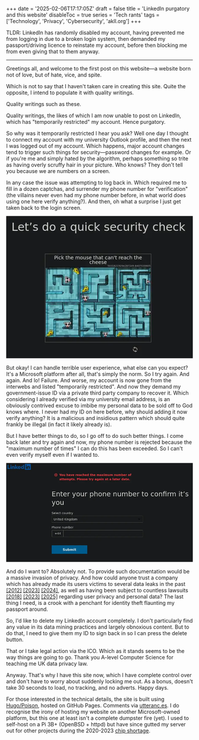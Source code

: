+++
date = '2025-02-06T17:17:05Z'
draft = false
title = 'LinkedIn purgatory and this website'
disableToc = true
series = 'Tech rants'
tags = ['Technology', 'Privacy', 'Cybersecurity', 'akll.org']
+++

TLDR: LinkedIn has randomly disabled my account, having prevented me
from logging in due to a broken login system, then demanded my
passport/driving licence to reinstate my account, before then blocking
me from even giving that to them anyway.

***

Greetings all, and welcome to the first post on this website—a website
born not of love, but of hate, vice, and spite.

Which is not to say that I haven't taken care in creating this
site. Quite the opposite, I intend to populate it with quality
writings. 

Quality writings such as these. 

Quality writings, the likes of which I am now unable to post on
LinkedIn, which has "temporarily restricted" my account. Hence
purgatory.

So why was it temporarily restricted I hear you ask? Well one day I
thought to connect my account with my university Outlook profile, and
then the next I was logged out of my account. Which happens, major
account changes tend to trigger such things for security—password
changes for example. Or if you're me and simply hated by the
algorithm, perhaps something so trite as having overly scruffy hair in
your picture. Who knows? They don't tell you because we are numbers on
a screen.

In any case the issue was attempting to log back in. Which required me
to fill in a dozen captchas, and surrender my phone number for
"verification" (the villains never even had my phone number before, in
what world does using one here verify anything?). And then, oh what a
surprise I just get taken back to the login screen.

![Captcha hell](captcha.webp)

But okay! I can handle terrible user experience, what else can you
expect? It's a Microsoft platform after all, that's simply the
norm. So I try again. And again. And lo! Failure. And worse, my
account is now gone from the interwebs and listed "temporarily
restricted". And now they demand my government-issue ID via a private
third party company to recover it. Which considering I already
verified via my university email address, is an obviously contrived
excuse to imbibe my personal data to be sold off to God knows where. I
never had my ID on here before, why should adding it now verify
anything? It is a malicious and insidious pattern which should quite
frankly be illegal (in fact it likely already is).

But I have better things to do, so I go off to do such better
things. I come back later and try again and now, my phone number is
rejected because the "maximum number of times" I can do this has been
exceeded. So I can't even verify myself even if I wanted to.

![Verification hell](linkedinmaxnumber.webp)

And do I want to? Absolutely not. To provide such documentation would
be a massive invasion of privacy. And how could anyone trust a company
which has already made its users victims to several data leaks in the
past [\[2012\]](https://en.wikipedia.org/wiki/2012_LinkedIn_hack)
[\[2023\]](https://cybernews.com/news/stolen-data-of-500-million-linkedin-users-being-sold-online-2-million-leaked-as-proof-2/)
[\[2024\]](https://www.linkedin.com/pulse/copy-urgent-notice-massive-data-leak-2024-26-billion-records-tugimin-ig1hc),
as well as having been subject to countless lawsuits
[\[2018\]](https://news.ycombinator.com/item?id=18525511)
[\[2023\]](https://news.ycombinator.com/item?id=38081633)
[\[2025\]](https://www.bbc.co.uk/news/articles/cdxevpzy3yko) regarding
user privacy and personal data? The last thing I need, is a crook with
a penchant for identity theft flaunting my passport around.

So, I'd like to delete my LinkedIn account completely. I don't
particularly find any value in its data mining practices and largely
obnoxious content. But to do that, I need to give them my ID to sign
back in so I can press the delete button. 

That or I take legal action via the ICO. Which as it stands seems to
be the way things are going to go. Thank you A-level Computer Science
for teaching me UK data privacy law.

Anyway. That's why I have this site now, which I have complete control
over and don't have to worry about suddenly locking me out. As a
bonus, doesn't take 30 seconds to load, no tracking, and no
adverts. Happy days.


For those interested in the technical details, the site is built using
[Hugo/Poison](https://themes.gohugo.io/themes/poison/), hosted on
GitHub Pages. Comments via [utteranc.es](https://utteranc.es). I do
recognise the irony of hosting my website on another Microsoft-owned
platform, but this one at least isn't a complete dumpster fire
(yet). I used to self-host on a Pi 3B+ (OpenBSD + httpd) but have
since gutted my server out for other projects during the 2020-2023
[chip
shortage](https://en.wikipedia.org/wiki/2020%E2%80%932023_global_chip_shortage).
